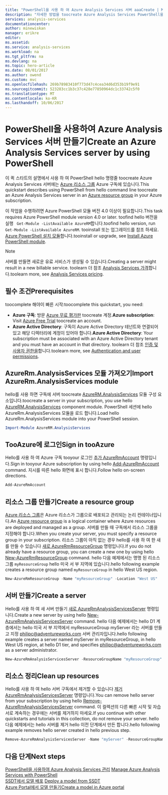 ```yaml
---
title: "PowerShell을 사용 하 여 Azure Analysis Services 서버 aaaCreate | Microsoft Docs"
description: "자세한 방법을 toocreate Azure Analysis Services PowerShell을 사용 하 여 서버"
services: analysis-services
documentationcenter: 
author: minewiskan
manager: erikre
editor: 
ms.assetid: 
ms.service: analysis-services
ms.workload: na
ms.tgt_pltfrm: na
ms.devlang: na
ms.topic: hero-article
ms.date: 08/01/2017
ms.author: owend
ms.custom: mvc
ms.openlocfilehash: 269b78983410f773d47c4cea34d6d353b19f9e91
ms.sourcegitcommit: 523283cc1b3c37c428e77850964dc1c33742c5f0
ms.translationtype: MT
ms.contentlocale: ko-KR
ms.lasthandoff: 10/06/2017
---
```

# <a name="create-an-azure-analysis-services-server-by-using-powershell"></a><span data-ttu-id="b46f7-103">PowerShell을 사용하여 Azure Analysis Services 서버 만들기</span><span class="sxs-lookup"><span data-stu-id="b46f7-103">Create an Azure Analysis Services server by using PowerShell</span></span>

<span data-ttu-id="b46f7-104">이 퀵 스타트의 설명에서 사용 하 여 PowerShell hello 명령줄 toocreate Azure Analysis Services 서버에는 [Azure 리소스 그룹](../azure-resource-manager/resource-group-overview.md) Azure 구독에 있습니다.</span><span class="sxs-lookup"><span data-stu-id="b46f7-104">This quickstart describes using PowerShell from hello command line toocreate an Azure Analysis Services server in an [Azure resource group](../azure-resource-manager/resource-group-overview.md) in your Azure subscription.</span></span>

<span data-ttu-id="b46f7-105">이 작업을 수행하려면 Azure PowerShell 모듈 버전 4.0 이상이 필요합니다.</span><span class="sxs-lookup"><span data-stu-id="b46f7-105">This task requires Azure PowerShell module version 4.0 or later.</span></span> <span data-ttu-id="b46f7-106">toofind hello 버전을 실행 ` Get-Module -ListAvailable AzureRM`합니다.</span><span class="sxs-lookup"><span data-stu-id="b46f7-106">toofind hello version, run ` Get-Module -ListAvailable AzureRM`.</span></span> <span data-ttu-id="b46f7-107">tooinstall 또는 업그레이드를 참조 하세요. [Azure PowerShell 설치 모듈](/powershell/azure/install-azurerm-ps)합니다.</span><span class="sxs-lookup"><span data-stu-id="b46f7-107">tooinstall or upgrade, see [Install Azure PowerShell module](/powershell/azure/install-azurerm-ps).</span></span> 

> [!NOTE]
> <span data-ttu-id="b46f7-108">서버를 만들면 새로운 유료 서비스가 생성될 수 있습니다.</span><span class="sxs-lookup"><span data-stu-id="b46f7-108">Creating a server might result in a new billable service.</span></span> <span data-ttu-id="b46f7-109">toolearn 더 참조 [Analysis Services 가격](https://azure.microsoft.com/pricing/details/analysis-services/)합니다.</span><span class="sxs-lookup"><span data-stu-id="b46f7-109">toolearn more, see [Analysis Services pricing](https://azure.microsoft.com/pricing/details/analysis-services/).</span></span>

## <a name="prerequisites"></a><span data-ttu-id="b46f7-110">필수 조건</span><span class="sxs-lookup"><span data-stu-id="b46f7-110">Prerequisites</span></span>
<span data-ttu-id="b46f7-111">toocomplete 해야이 빠른 시작:</span><span class="sxs-lookup"><span data-stu-id="b46f7-111">toocomplete this quickstart, you need:</span></span>

* <span data-ttu-id="b46f7-112">**Azure 구독**: 방문 [Azure 무료 평가판](https://azure.microsoft.com/offers/ms-azr-0044p/) toocreate 계정.</span><span class="sxs-lookup"><span data-stu-id="b46f7-112">**Azure subscription**: Visit [Azure Free Trial](https://azure.microsoft.com/offers/ms-azr-0044p/) toocreate an account.</span></span>
* <span data-ttu-id="b46f7-113">**Azure Active Directory**: 구독이 Azure Active Directory 테넌트와 연결되어 있고 해당 디렉터리에 계정이 있어야 합니다.</span><span class="sxs-lookup"><span data-stu-id="b46f7-113">**Azure Active Directory**: Your subscription must be associated with an Azure Active Directory tenant and you must have an account in that directory.</span></span> <span data-ttu-id="b46f7-114">toolearn 더 참조 [인증 및 사용자 권한을](analysis-services-manage-users.md)합니다.</span><span class="sxs-lookup"><span data-stu-id="b46f7-114">toolearn more, see [Authentication and user permissions](analysis-services-manage-users.md).</span></span>

## <a name="import-azurermanalysisservices-module"></a><span data-ttu-id="b46f7-115">AzureRm.AnalysisServices 모듈 가져오기</span><span class="sxs-lookup"><span data-stu-id="b46f7-115">Import AzureRm.AnalysisServices module</span></span>
<span data-ttu-id="b46f7-116">hello를 사용 하면 구독에 서버 toocreate [AzureRM.AnalysisServices](https://www.powershellgallery.com/packages/AzureRM.AnalysisServices) 모듈 구성 요소입니다.</span><span class="sxs-lookup"><span data-stu-id="b46f7-116">toocreate a server in your subscription, you use hello [AzureRM.AnalysisServices](https://www.powershellgallery.com/packages/AzureRM.AnalysisServices)  component module.</span></span> <span data-ttu-id="b46f7-117">PowerShell 세션에 hello AzureRm.AnalysisServices 모듈을 로드 합니다.</span><span class="sxs-lookup"><span data-stu-id="b46f7-117">Load hello AzureRm.AnalysisServices module into your PowerShell session.</span></span>

```powershell
Import-Module AzureRM.AnalysisServices
```

## <a name="sign-in-tooazure"></a><span data-ttu-id="b46f7-118">TooAzure에 로그인</span><span class="sxs-lookup"><span data-stu-id="b46f7-118">Sign in tooAzure</span></span>

<span data-ttu-id="b46f7-119">Hello를 사용 하 여 Azure 구독 tooyour 로그인 [추가 AzureRmAccount](/powershell/module/azurerm.profile/add-azurermaccount) 명령입니다.</span><span class="sxs-lookup"><span data-stu-id="b46f7-119">Sign in tooyour Azure subscription by using hello [Add-AzureRmAccount](/powershell/module/azurerm.profile/add-azurermaccount) command.</span></span> <span data-ttu-id="b46f7-120">지시를 따른 hello 화면에 표시 합니다.</span><span class="sxs-lookup"><span data-stu-id="b46f7-120">Follow hello on-screen directions.</span></span>

```powershell
Add-AzureRmAccount
```

## <a name="create-a-resource-group"></a><span data-ttu-id="b46f7-121">리소스 그룹 만들기</span><span class="sxs-lookup"><span data-stu-id="b46f7-121">Create a resource group</span></span>
 
<span data-ttu-id="b46f7-122">[Azure 리소스 그룹](../azure-resource-manager/resource-group-overview.md)은 Azure 리소스가 그룹으로 배포되고 관리되는 논리 컨테이너입니다.</span><span class="sxs-lookup"><span data-stu-id="b46f7-122">An [Azure resource group](../azure-resource-manager/resource-group-overview.md) is a logical container where Azure resources are deployed and managed as a group.</span></span> <span data-ttu-id="b46f7-123">서버를 만들 때 구독에서 리소스 그룹을 지정해야 합니다.</span><span class="sxs-lookup"><span data-stu-id="b46f7-123">When you create your server, you must specify a resource group in your subscription.</span></span> <span data-ttu-id="b46f7-124">리소스 그룹이 아직 없는 경우 hello를 사용 하 여 한 새를 만들 수 있습니다 [새로 AzureRmResourceGroup](/powershell/module/azurerm.resources/new-azurermresourcegroup) 명령입니다.</span><span class="sxs-lookup"><span data-stu-id="b46f7-124">If you do not already have a resource group, you can create a new one by using hello [New-AzureRmResourceGroup](/powershell/module/azurerm.resources/new-azurermresourcegroup) command.</span></span> <span data-ttu-id="b46f7-125">hello 다음 예제에서는 명명 된 리소스 그룹 `myResourceGroup` hello 미국 서 부 지역에 있습니다.</span><span class="sxs-lookup"><span data-stu-id="b46f7-125">hello following example creates a resource group named `myResourceGroup` in hello West US region.</span></span>

```powershell
New-AzureRmResourceGroup -Name "myResourceGroup" -Location "West US"
```

## <a name="create-a-server"></a><span data-ttu-id="b46f7-126">서버 만들기</span><span class="sxs-lookup"><span data-stu-id="b46f7-126">Create a server</span></span>

<span data-ttu-id="b46f7-127">Hello를 사용 하 여 새 서버 만들기 [새로 AzureRmAnalysisServicesServer](/powershell/module/azurerm.analysisservices/new-azurermanalysisservicesserver) 명령입니다.</span><span class="sxs-lookup"><span data-stu-id="b46f7-127">Create a new server by using hello [New-AzureRmAnalysisServicesServer](/powershell/module/azurerm.analysisservices/new-azurermanalysisservicesserver) command.</span></span> <span data-ttu-id="b46f7-128">hello 다음 예제에서는 hello D1 계층에서는 hello 미국 서 부 지역에서 myResourceGroup myServer 라는 서버를 만들고 지정 philipc@adventureworks.com 서버 관리자입니다.</span><span class="sxs-lookup"><span data-stu-id="b46f7-128">hello following example creates a server named myServer in myResourceGroup, in hello West US region, at hello D1 tier, and specifies philipc@adventureworks.com as a server administrator.</span></span>

```powershell
New-AzureRmAnalysisServicesServer -ResourceGroupName "myResourceGroup" -Name "myServer" -Location West US -Sku D1 -Administrator "philipc@adventure-works.com"
```

## <a name="clean-up-resources"></a><span data-ttu-id="b46f7-129">리소스 정리</span><span class="sxs-lookup"><span data-stu-id="b46f7-129">Clean up resources</span></span>

<span data-ttu-id="b46f7-130">Hello를 사용 하 여 hello 서버 구독에서 제거할 수 있습니다 [제거 AzureRmAnalysisServicesServer](/powershell/module/azurerm.analysisservices/new-azurermanalysisservicesserver) 명령입니다.</span><span class="sxs-lookup"><span data-stu-id="b46f7-130">You can remove hello server from your subscription by using hello [Remove-AzureRmAnalysisServicesServer](/powershell/module/azurerm.analysisservices/new-azurermanalysisservicesserver) command.</span></span> <span data-ttu-id="b46f7-131">이 컬렉션의 다른 빠른 시작 및 자습서로 계속하는 경우에는 서버를 제거하지 마세요.</span><span class="sxs-lookup"><span data-stu-id="b46f7-131">If you continue with other quickstarts and tutorials in this collection, do not remove your server.</span></span> <span data-ttu-id="b46f7-132">hello 다음 예제에서는 hello 서버를 제거 hello 이전 단계에서 만든 합니다.</span><span class="sxs-lookup"><span data-stu-id="b46f7-132">hello following example removes hello server created in hello previous step.</span></span>


```powershell
Remove-AzureRmAnalysisServicesServer -Name "myServer" -ResourceGroupName "myResourceGroup"
```

## <a name="next-steps"></a><span data-ttu-id="b46f7-133">다음 단계</span><span class="sxs-lookup"><span data-stu-id="b46f7-133">Next steps</span></span>
<span data-ttu-id="b46f7-134">[PowerShell을 사용하여 Azure Analysis Services 관리](analysis-services-powershell.md) </span><span class="sxs-lookup"><span data-stu-id="b46f7-134">[Manage Azure Analysis Services with PowerShell](analysis-services-powershell.md) </span></span>  
<span data-ttu-id="b46f7-135">[SSDT에서 모델 배포](analysis-services-deploy.md) </span><span class="sxs-lookup"><span data-stu-id="b46f7-135">[Deploy a model from SSDT](analysis-services-deploy.md) </span></span>  
[<span data-ttu-id="b46f7-136">Azure Portal에서 모델 만들기</span><span class="sxs-lookup"><span data-stu-id="b46f7-136">Create a model in Azure portal</span></span>](analysis-services-create-model-portal.md)